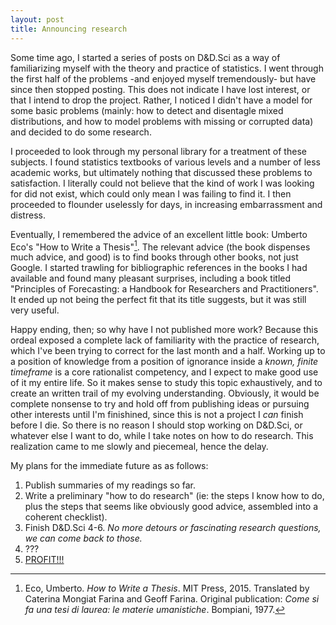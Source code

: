 ```yaml
---
layout: post
title: Announcing research
---
```


Some time ago, I started a series of posts on D&D.Sci as a way of familiarizing myself with the theory and practice of statistics.
I went through the first half of the problems -and enjoyed myself tremendously- but have since then stopped posting.
This does not indicate I have lost interest, or that I intend to drop the project.
Rather, I noticed I didn't have a model for some basic problems (mainly: how to detect and disentagle mixed distributions, and how to model problems with missing or corrupted data) and decided to do some research.

I proceeded to look through my personal library for a treatment of these subjects.
I found statistics textbooks of various levels and a number of less academic works, but ultimately nothing that discussed these problems to satisfaction.
I literally could not believe that the kind of work I was looking for did not exist, which could only mean I was failing to find it.
I then proceeded to flounder uselessly for days, in increasing embarrassment and distress.

Eventually, I remembered the advice of an excellent little book: Umberto Eco's "How to Write a Thesis"[^1].
The relevant advice (the book dispenses much advice, and good) is to find books through other books, not just Google.
I started trawling for bibliographic references in the books I had available and found many pleasant surprises, including a book titled "Principles of Forecasting: a Handbook for Researchers and Practitioners".
It ended up not being the perfect fit that its title suggests, but it was still very useful.

[^1]: Eco, Umberto. _How to Write a Thesis_. MIT Press, 2015. Translated by Caterina Mongiat Farina and Geoff Farina. Original publication: _Come si fa una tesi di laurea: le materie umanistiche_. Bompiani, 1977.

Happy ending, then; so why have I not published more work?
Because this ordeal exposed a complete lack of familiarity with the practice of research, which I've been trying to correct for the last month and a half.
Working up to a position of knowledge from a position of ignorance inside a *known, finite timeframe* is a core rationalist competency, and I expect to make good use of it my entire life.
So it makes sense to study this topic exhaustively, and to create an written trail of my evolving understanding.
Obviously, it would be complete nonsense to try and hold off from publishing ideas or pursuing other interests until I'm finishined, since this is not a project I *can* finish before I die.
So there is no reason I should stop working on D&D.Sci, or whatever else I want to do, while I take notes on how to do research.
This realization came to me slowly and piecemeal, hence the delay.

My plans for the immediate future as as follows:
1. Publish summaries of my readings so far.
2. Write a preliminary "how to do research" (ie: the steps I know how to do, plus the steps that seems like obviously good advice, assembled into a coherent checklist).
3. Finish D&D.Sci 4-6. *No more detours or fascinating research questions, we can come back to those.*
4. ???
4. <u>PROFIT!!!</u>

